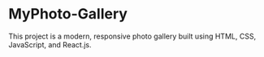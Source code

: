 # MyPhoto-Gallery
This project is a modern, responsive photo gallery built using HTML, CSS, JavaScript, and React.js. 
